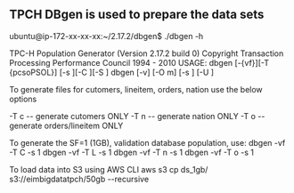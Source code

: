 ## TPCH DBgen is used to prepare the data sets

ubuntu@ip-172-xx-xx-xx:~/2.17.2/dbgen$ ./dbgen -h

TPC-H Population Generator (Version 2.17.2 build 0)
Copyright Transaction Processing Performance Council 1994 - 2010
USAGE:
dbgen [-{vf}][-T {pcsoPSOL}]
        [-s <scale>][-C <procs>][-S <step>]
dbgen [-v] [-O m] [-s <scale>] [-U <updates>]

To generate files for cutomers, lineitem, orders, nation use the below options

-T c   -- generate cutomers ONLY
-T n   -- generate nation ONLY
-T o   -- generate orders/lineitem ONLY

To generate the SF=1 (1GB), validation database population, use:
        dbgen -vf -T C -s 1
        dbgen -vf -T L -s 1
        dbgen -vf -T n -s 1
        dbgen -vf -T o -s 1

To load data into S3 using AWS CLI
  aws s3 cp ds_1gb/ s3://eimbigdatatpch/50gb --recursive 
